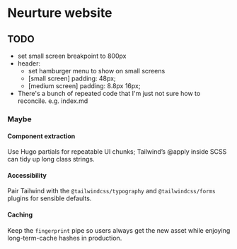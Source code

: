 # Neurture website

## TODO

- set small screen breakpoint to 800px
- header:
  - set hamburger menu to show on small screens
  - [small screen] padding: 48px;
  - [medium screen] padding: 8.8px 16px;
- There's a bunch of repeated code that I'm just not sure how to reconcile. e.g. index.md

### Maybe

#### Component extraction

Use Hugo partials for repeatable UI chunks; Tailwind’s @apply inside SCSS can tidy up long class strings.

#### Accessibility

Pair Tailwind with the `@tailwindcss/typography` and `@tailwindcss/forms` plugins for sensible defaults.

#### Caching

Keep the `fingerprint` pipe so users always get the new asset while enjoying long-term-cache hashes in production.
